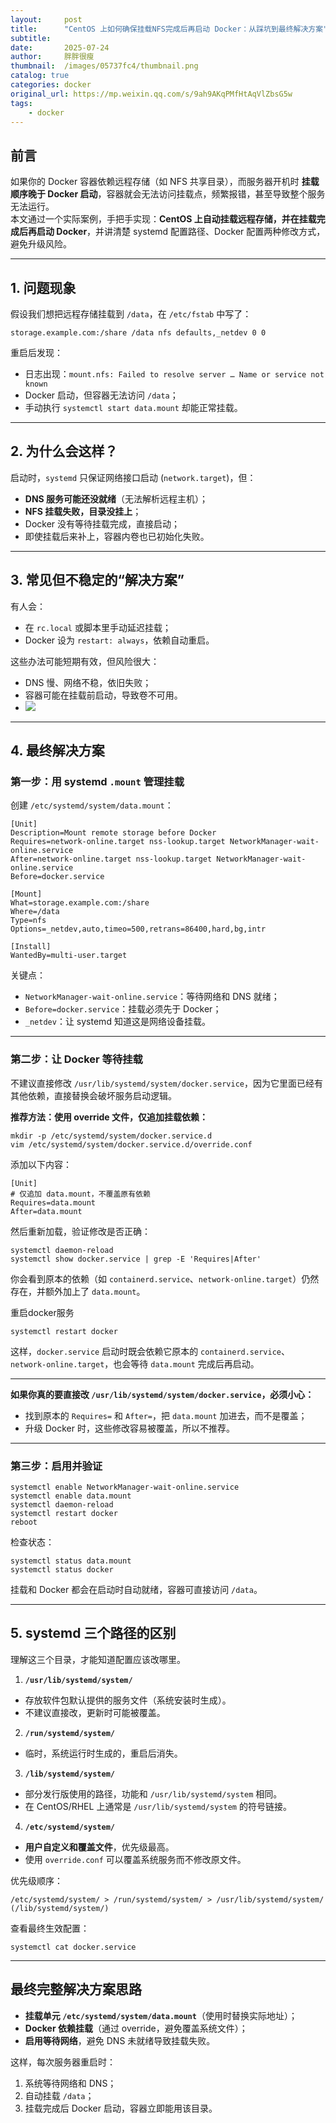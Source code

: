 ```yaml
---
layout:     post
title:      "CentOS 上如何确保挂载NFS完成后再启动 Docker：从踩坑到最终解决方案"
subtitle:   
date:       2025-07-24
author:     胖胖很瘦
thumbnail:  /images/05737fc4/thumbnail.png
catalog: true
categories: docker
original_url: https://mp.weixin.qq.com/s/9ah9AKqPMfHtAqVlZbsG5w
tags:
    - docker
---
```


## **前言**

如果你的 Docker 容器依赖远程存储（如 NFS 共享目录），而服务器开机时 **挂载顺序晚于 Docker 启动**，容器就会无法访问挂载点，频繁报错，甚至导致整个服务无法运行。  
本文通过一个实际案例，手把手实现：**CentOS 上自动挂载远程存储，并在挂载完成后再启动 Docker**，并讲清楚 systemd 配置路径、Docker 配置两种修改方式，避免升级风险。

---

## **1. 问题现象**

假设我们想把远程存储挂载到 `/data`，在 `/etc/fstab` 中写了：

```
storage.example.com:/share /data nfs defaults,_netdev 0 0
```

重启后发现：

* 日志出现：`mount.nfs: Failed to resolve server … Name or service not known`
* Docker 启动，但容器无法访问 `/data`；
* 手动执行 `systemctl start data.mount` 却能正常挂载。

---

## **2. 为什么会这样？**

启动时，`systemd` 只保证网络接口启动 (`network.target`)，但：

* **DNS 服务可能还没就绪**（无法解析远程主机）；
* **NFS 挂载失败，目录没挂上**；
* Docker 没有等待挂载完成，直接启动；
* 即使挂载后来补上，容器内卷也已初始化失败。

---

## **3. 常见但不稳定的“解决方案”**

有人会：

* 在 `rc.local` 或脚本里手动延迟挂载；
* Docker 设为 `restart: always`，依赖自动重启。

这些办法可能短期有效，但风险很大：

* DNS 慢、网络不稳，依旧失败；
* 容器可能在挂载前启动，导致卷不可用。
* ![](/images/05737fc4/1.png)

---

## **4. 最终解决方案**

### **第一步：用 systemd `.mount` 管理挂载**

创建 `/etc/systemd/system/data.mount`：

```
[Unit]  
Description=Mount remote storage before Docker  
Requires=network-online.target nss-lookup.target NetworkManager-wait-online.service  
After=network-online.target nss-lookup.target NetworkManager-wait-online.service  
Before=docker.service  
  
[Mount]  
What=storage.example.com:/share  
Where=/data  
Type=nfs  
Options=_netdev,auto,timeo=500,retrans=86400,hard,bg,intr  
  
[Install]  
WantedBy=multi-user.target
```

关键点：

* `NetworkManager-wait-online.service`：等待网络和 DNS 就绪；
* `Before=docker.service`：挂载必须先于 Docker；
* `_netdev`：让 systemd 知道这是网络设备挂载。

---

### **第二步：让 Docker 等待挂载**

不建议直接修改 `/usr/lib/systemd/system/docker.service`，因为它里面已经有其他依赖，直接替换会破坏服务启动逻辑。

**推荐方法：使用 override 文件，仅追加挂载依赖：**

```
mkdir -p /etc/systemd/system/docker.service.d  
vim /etc/systemd/system/docker.service.d/override.conf
```

添加以下内容：

```
[Unit]  
# 仅追加 data.mount，不覆盖原有依赖  
Requires=data.mount  
After=data.mount
```

然后重新加载，验证修改是否正确：

```
systemctl daemon-reload  
systemctl show docker.service | grep -E 'Requires|After'
```

你会看到原本的依赖（如 `containerd.service`、`network-online.target`）仍然存在，并额外加上了 `data.mount`。

重启docker服务

```
systemctl restart docker
```

这样，`docker.service` 启动时既会依赖它原本的 `containerd.service`、`network-online.target`，也会等待 `data.mount` 完成后再启动。

---

**如果你真的要直接改 `/usr/lib/systemd/system/docker.service`，必须小心：**

* 找到原本的 `Requires=` 和 `After=`，把 `data.mount` 加进去，而不是覆盖；
* 升级 Docker 时，这些修改容易被覆盖，所以不推荐。

---

### **第三步：启用并验证**

```
systemctl enable NetworkManager-wait-online.service  
systemctl enable data.mount  
systemctl daemon-reload  
systemctl restart docker  
reboot
```

检查状态：

```
systemctl status data.mount  
systemctl status docker
```

挂载和 Docker 都会在启动时自动就绪，容器可直接访问 `/data`。

---

## **5. systemd 三个路径的区别**

理解这三个目录，才能知道配置应该改哪里。

1. **`/usr/lib/systemd/system/`**

* 存放软件包默认提供的服务文件（系统安装时生成）。
* 不建议直接改，更新时可能被覆盖。

2. **`/run/systemd/system/`**

* 临时，系统运行时生成的，重启后消失。

3. **`/lib/systemd/system/`**

* 部分发行版使用的路径，功能和 `/usr/lib/systemd/system` 相同。
* 在 CentOS/RHEL 上通常是 `/usr/lib/systemd/system` 的符号链接。

4. **`/etc/systemd/system/`**

* **用户自定义和覆盖文件**，优先级最高。
* 使用 `override.conf` 可以覆盖系统服务而不修改原文件。

优先级顺序：

```
/etc/systemd/system/ > /run/systemd/system/ > /usr/lib/systemd/system/ (/lib/systemd/system/)
```

查看最终生效配置：

```
systemctl cat docker.service
```

---

## **最终完整解决方案思路**

* **挂载单元 `/etc/systemd/system/data.mount`**（使用时替换实际地址）；
* **Docker 依赖挂载**（通过 override，避免覆盖系统文件）；
* **启用等待网络**，避免 DNS 未就绪导致挂载失败。

这样，每次服务器重启时：

1. 系统等待网络和 DNS；
2. 自动挂载 `/data`；
3. 挂载完成后 Docker 启动，容器立即能用该目录。